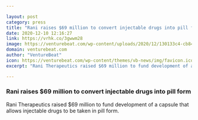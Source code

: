 ```yaml
---

layout: post
category: press
title: "Rani raises $69 million to convert injectable drugs into pill form"
date: 2020-12-10 12:16:27
link: https://vrhk.co/3gwwm28
image: https://venturebeat.com/wp-content/uploads/2020/12/130133c4-cb84-4420-a70f-fbaa945b800d-e1607056073454.png?w=1200&strip=all
domain: venturebeat.com
author: "VentureBeat"
icon: https://venturebeat.com/wp-content/themes/vb-news/img/favicon.ico
excerpt: "Rani Therapeutics raised $69 million to fund development of a capsule that allows injectable drugs to be taken in pill form."

---
```


### Rani raises $69 million to convert injectable drugs into pill form

Rani Therapeutics raised $69 million to fund development of a capsule that allows injectable drugs to be taken in pill form.